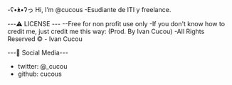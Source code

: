 -ʕ•́ᴥ•̀ʔっ Hi, I’m @cucous
-Esudiante de ITI y freelance.

---⚠️ LICENSE ---
--Free for non profit use only
-If you don't know how to credit me, just credit me this way:
 (Prod. By Ivan Cucou)
-All Rights Reserved © - Ivan Cucou

---💬 Social Media---
- twitter: @_cucou
- github: cucous
<!---
cucous/cucous is a ✨ special ✨ repository because its `README.md` (this file) appears on your GitHub profile.
You can click the Preview link to take a look at your changes.
--->
